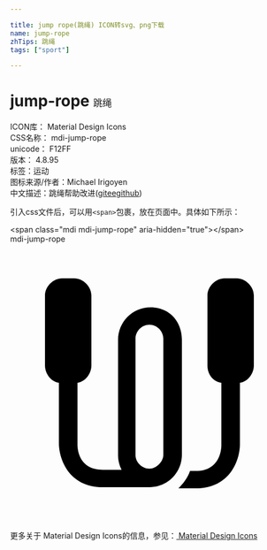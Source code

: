 ```yaml
---

title: jump rope(跳绳) ICON转svg、png下载
name: jump-rope
zhTips: 跳绳
tags: ["sport"]

---
```


# jump-rope  <small style="font-size: 60%;font-weight: 100">跳绳</small>


<div class="detail-page">
<p>
<span>
ICON库：
<span class="badge-secondary badge">Material Design Icons</span> 
</span>
<br/>
<span>
CSS名称：
<span class="badge-secondary badge">mdi-jump-rope</span> 
</span>
<br/>
<span>
unicode：
<span class="badge-secondary badge">F12FF</span> 
<copy-btn content='F12FF' btn-title=""></copy-btn>
<copy-btn :content='String.fromCodePoint(parseInt("F12FF", 16))' btn-title="复制U"></copy-btn>
</span>
<br/>
<span>
版本：
<span class="badge-secondary badge">4.8.95</span> 
</span><br/><span>标签：<span class="badge-light badge"><router-link to="/tags/sport.html">运动</router-link></span></span>
<br/>
<span>图标来源/作者：<span class="badge-light badge">Michael Irigoyen</span></span> 
<br/>
<span class="zh-detail">中文描述：<span class="badge-primary badge">跳绳</span><span class="help-link"><span>帮助改进</span>(<a href="https://gitee.com/liuwave/icon-helper/edit/master/json/material/jump-rope.json" target="_blank" rel="noopener noreferrer">gitee</a><a href="https://github.com/liuwave/icon-helper/edit/master/json/material/jump-rope.json" target="_blank" rel="noopener noreferrer">github</a></span>)</span><br/>
</p>
</div>
<div class="alert alert-dark">
  <i class="mdi mdi-jump-rope mdi-48px"></i>
  <i class="mdi mdi-jump-rope mdi-36px"></i>
  <i class="mdi mdi-jump-rope mdi-24px"></i>
  <i class="mdi mdi-jump-rope mdi-18px"></i>
</div>
<div>
  <p>引入css文件后，可以用<code>&lt;span&gt;</code>包裹，放在页面中。具体如下所示：    
  </p>
  <div class="alert alert-primary" style="font-size: 14px">
    &lt;span class="mdi mdi-jump-rope" aria-hidden="true"&gt;&lt;/span&gt;
    <copy-btn content='<span class="mdi mdi-jump-rope" aria-hidden="true"></span>'></copy-btn>
  </div>
  <div class="alert alert-secondary">
    <i class="mdi mdi-jump-rope"
    style="font-size: 24px"
    aria-hidden="true"></i> mdi-jump-rope
    <copy-btn content="mdi-jump-rope" btn-title="复制图标名称"></copy-btn>
  </div>
</div>
<div id="svg" class="svg-wrap">
<svg xmlns="http://www.w3.org/2000/svg" viewBox="0 0 24 24"><path d="M21 4.5V10.5C21 11.2 20.5 11.9 19.8 12V17.3C19.8 18.6 19 21.1 16 21.1H14.5C14.9 20.7 15.3 20.2 15.5 19.6H16C18.1 19.6 18.2 17.7 18.2 17.4V12C17.5 11.9 17 11.3 17 10.5V4.5C17 3.7 17.7 3 18.5 3H19.5C20.3 3 21 3.7 21 4.5M14.8 18.2C14.8 19.7 13.6 21 12 21H8C5 21 4.2 18.5 4.2 17.2V12C3.5 11.9 3 11.2 3 10.5V4.5C3 3.7 3.7 3 4.5 3H5.5C6.3 3 7 3.7 7 4.5V10.5C7 11.2 6.5 11.9 5.8 12V17.3C5.8 17.7 5.9 19.5 8 19.5H9.6C9.4 19.1 9.3 18.7 9.3 18.3V8.3C9.3 6.8 10.5 5.5 12.1 5.5S14.8 6.7 14.8 8.3M13.2 8.2C13.2 7.6 12.7 7 12 7S10.8 7.6 10.8 8.2V18.2C10.8 18.9 11.4 19.4 12 19.4S13.2 18.8 13.2 18.2V8.2Z" /></svg>
</div>
<detail full-name='mdi-jump-rope'></detail>
    
<div><p>更多关于 Material Design Icons的信息，参见：<a target="_blank" href="https://iconhelper.cn/material.html"> Material Design Icons</a>
</p></div>
